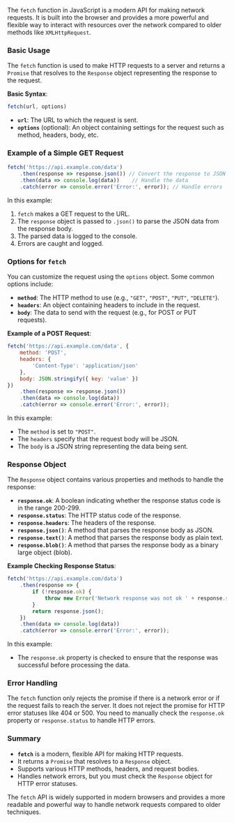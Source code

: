 The `fetch` function in JavaScript is a modern API for making network requests. It is built into the browser and provides a more powerful and flexible way to interact with resources over the network compared to older methods like `XMLHttpRequest`.

### Basic Usage

The `fetch` function is used to make HTTP requests to a server and returns a `Promise` that resolves to the `Response` object representing the response to the request.

**Basic Syntax**:

```js
fetch(url, options)
```

- **`url`**: The URL to which the request is sent.
- **`options`** (optional): An object containing settings for the request such as method, headers, body, etc.

### Example of a Simple GET Request

```js
fetch('https://api.example.com/data')
    .then(response => response.json()) // Convert the response to JSON
    .then(data => console.log(data))    // Handle the data
    .catch(error => console.error('Error:', error)); // Handle errors
```

In this example:

1. `fetch` makes a GET request to the URL.
2. The `response` object is passed to `.json()` to parse the JSON data from the response body.
3. The parsed data is logged to the console.
4. Errors are caught and logged.

### Options for `fetch`

You can customize the request using the `options` object. Some common options include:

- **`method`**: The HTTP method to use (e.g., `"GET"`, `"POST"`, `"PUT"`, `"DELETE"`).
- **`headers`**: An object containing headers to include in the request.
- **`body`**: The data to send with the request (e.g., for POST or PUT requests).

**Example of a POST Request**:

```js
fetch('https://api.example.com/data', {
    method: 'POST',
    headers: {
        'Content-Type': 'application/json'
    },
    body: JSON.stringify({ key: 'value' })
})
    .then(response => response.json())
    .then(data => console.log(data))
    .catch(error => console.error('Error:', error));
```

In this example:

- The `method` is set to `"POST"`.
- The `headers` specify that the request body will be JSON.
- The `body` is a JSON string representing the data being sent.

### Response Object

The `Response` object contains various properties and methods to handle the response:

- **`response.ok`**: A boolean indicating whether the response status code is in the range 200-299.
- **`response.status`**: The HTTP status code of the response.
- **`response.headers`**: The headers of the response.
- **`response.json()`**: A method that parses the response body as JSON.
- **`response.text()`**: A method that parses the response body as plain text.
- **`response.blob()`**: A method that parses the response body as a binary large object (blob).

**Example Checking Response Status**:

```js
fetch('https://api.example.com/data')
    .then(response => {
        if (!response.ok) {
            throw new Error('Network response was not ok ' + response.statusText);
        }
        return response.json();
    })
    .then(data => console.log(data))
    .catch(error => console.error('Error:', error));
```

In this example:

- The `response.ok` property is checked to ensure that the response was successful before processing the data.

### Error Handling

The `fetch` function only rejects the promise if there is a network error or if the request fails to reach the server. It does not reject the promise for HTTP error statuses like 404 or 500. You need to manually check the `response.ok` property or `response.status` to handle HTTP errors.

### Summary

- **`fetch`** is a modern, flexible API for making HTTP requests.
- It returns a `Promise` that resolves to a `Response` object.
- Supports various HTTP methods, headers, and request bodies.
- Handles network errors, but you must check the `Response` object for HTTP error statuses.

The `fetch` API is widely supported in modern browsers and provides a more readable and powerful way to handle network requests compared to older techniques.